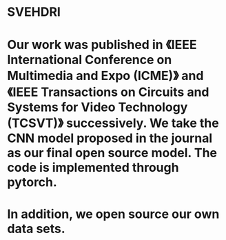 # SVEHDRI

# Our work was published in 《IEEE International Conference on Multimedia and Expo (ICME)》 and 《IEEE Transactions on Circuits and Systems for Video Technology (TCSVT)》 successively. We take the CNN model proposed in the journal as our final open source model. The code is implemented through pytorch.

# In addition, we open source our own data sets. 
